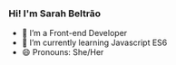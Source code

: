 ### Hi! I'm Sarah Beltrão

- 🔭 I’m a Front-end Developer
- 🌱 I’m currently learning Javascript ES6
- 😄 Pronouns: She/Her




